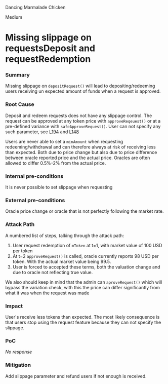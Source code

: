Dancing Marmalade Chicken

Medium

# Missing slippage on requestsDeposit and requestRedemption

### Summary

Missing slippage on `depositRequest()` will lead to depositing/redeeming users receiving un expected amount of funds when a request is approved.

### Root Cause

Deposit and redeem requests does not have any slippage control. The request can be approved at any token price with `approveReqeuest()` or at a pre-defined variance with `safeApproveRequest()`. User can not specify any such parameter, see [L194](https://github.com/sherlock-audit/2024-08-midas-minter-redeemer/blob/52b77ba39be51f18a5b0736dfbe7f2acbbeba6e3/midas-contracts/contracts/RedemptionVault.sol#L194) and [L148](https://github.com/sherlock-audit/2024-08-midas-minter-redeemer/blob/52b77ba39be51f18a5b0736dfbe7f2acbbeba6e3/midas-contracts/contracts/DepositVault.sol#L148-L151)

Users are never able to set a `minAmount` when requesting redeeming/withdrawal and can therefore always at risk of receiving less than expected. Both due to price change but also due to price difference between oracle reported price and the actual price. Oracles are often allowed to differ 0.5%-2% from the actual price.

### Internal pre-conditions

It is never possible to set slippage when requesting

### External pre-conditions

Oracle price change or oracle that is not perfectly following the market rate.

### Attack Path

A numbered list of steps, talking through the attack path:

1. User request redemption of `mToken` at t=1, with market value of 100 USD per token
2. At t=2 `approveRequest()` is called, oracle currently reports 98 USD per token. With the actual market value being 99.5. 
3. User is forced to accepted these terms, both the valuation change and due to oracle not reflecting true value. 

We also should keep in mind that the admin can `aproveRequest()` which will bypass the variation check, with this the price can differ significantly from what it was when the request was made

### Impact

User's receive less tokens than expected. The most likely consequence is that users stop using the request feature because they can not specify the slippage.

### PoC

_No response_

### Mitigation

Add slippage parameter and refund users if not enough is received.